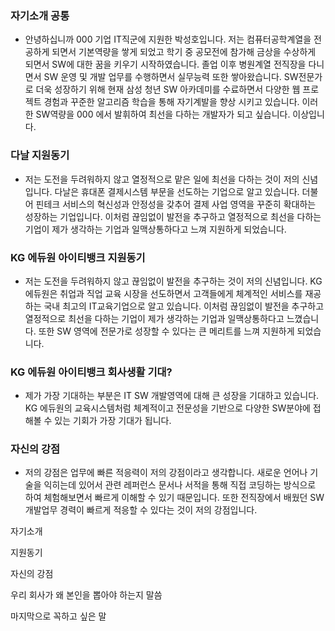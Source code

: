 
### 자기소개 공통
- 안녕하십니까 000 기업 IT직군에 지원한 박성호입니다.
저는 컴퓨터공학계열을 전공하게 되면서 기본역량을 쌓게 되었고 학기 중 공모전에 참가해 금상을 수상하게 되면서 SW에 대한 꿈을 키우기 시작하였습니다. 졸업 이후 병원계열 전직장을 다니면서 SW 운영 및 개발 업무를 수행하면서 실무능력 또한 쌓아왔습니다. SW전문가로 더욱 성장하기 위해 현재 삼성 청년 SW 아카데미를 수료하면서 다양한 웹 프로젝트 경험과 꾸준한 알고리즘 학습을 통해 자기계발을 향상 시키고 있습니다. 이러한 SW역량을 000 에서 발휘하여 최선을 다하는 개발자가 되고 싶습니다. 이상입니다.


### 다날 지원동기
- 저는 도전을 두려워하지 않고 열정적으로 맡은 일에 최선을 다하는 것이 저의 신념입니다. 
다날은 휴대폰 결제시스템 부문을 선도하는 기업으로 알고 있습니다. 더불어 핀테크 서비스의 혁신성과 안정성을 갖추어 결제 사업 영역을 꾸준히 확대하는 성장하는 기업입니다. 이처럼 끊임없이 발전을 추구하고 열정적으로 최선을 다하는 기업이 
제가 생각하는 기업과 일맥상통하다고 느껴 지원하게 되었습니다.

### KG 에듀원 아이티뱅크 지원동기
- 저는 도전을 두려워하지 않고 끊임없이 발전을 추구하는 것이 저의 신념입니다. 
KG 에듀원은 취업과 직업 교육 시장을 선도하면서 고객들에게 체계적인 서비스를 재공하는 국내 최고의 IT교육기업으로 알고 있습니다. 이처럼 끊임없이 발전을 추구하고 열정적으로 최선을 다하는 기업이 제가 생각하는 기업과 일맥상통하다고 느꼈습니다. 
또한 SW 영역에 전문가로 성장할 수 있다는 큰 메리트를 느껴 지원하게 되었습니다.

### KG 에듀원 아이티뱅크 회사생활 기대?
- 제가 가장 기대하는 부분은 IT SW 개발영역에 대해 큰 성장을 기대하고 있습니다. KG 에듀원의 교육시스템처럼 체계적이고 전문성을 기반으로 다양한 SW분야에 접해볼 수 있는 기회가 가장 기대가 됩니다.


### 자신의 강점
- 저의 강점은 업무에 빠른 적응력이 저의 강점이라고 생각합니다. 새로운 언어나 기술을 익히는데 있어서 관련 레퍼런스 문서나 서적을 통해 직접 코딩하는 방식으로 하여 체험해보면서 빠르게 이해할 수 있기 때문입니다. 또한 전직장에서 배웠던 SW개발업무 경력이 빠르게 적응할 수 있다는 것이 저의 강점입니다.


자기소개

지원동기

자신의 강점

우리 회사가 왜 본인을 뽑아야 하는지 말씀

마지막으로 꼭하고 싶은 말
